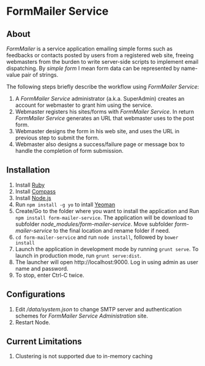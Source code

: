 FormMailer Service
=================
## About 
*FormMailer* is a service application emailing simple forms such as feedbacks or contacts posted by users from a registered web site, freeing webmasters from the burden to write server-side scripts to implement email dispatching. By *simple form* I mean form data can be represented by name-value pair of strings. 

The following steps briefly describe the workflow using *FormMailer Service*:

1. A *FormMailer Service* administrator (a.k.a. SuperAdmin) creates an account for webmaster to grant him using the service.
2. Webmaster registers his sites/forms with *FormMailer Service*. In return *FormMailer Service* generates an URL that webmaster uses to the post form.
3. Webmaster designs the form in his web site, and uses the URL in previous step to submit the form.
4. Webmaster also designs a success/failure page or message box to handle the completion of form submission.

## Installation
1. Install [Ruby](http://www.ruby-lang.org/en/downloads/)
2. Install [Compass](http://compass-style.org/install/)
3. Install [Node.js](http://nodejs.org/)
4. Run `npm install -g yo` to intall [Yeoman](http://yeoman.io/)
5. Create/Go to the folder where you want to install the application and  Run `npm install form-mailer-service`. The application will be download to subfolder *node_modules/form-mailer-service*. Move subfolder *form-mailer-service* to the final location and rename folder if need. 
6. `cd form-mailer-service` and run `node install`, followed by `bower install`
7. Launch the application in development mode by running `grunt serve`. To launch in production mode, run `grunt serve:dist`.
8. The launcher will open http://localhost:9000. Log in using admin as user name and password.
9. To stop, enter Ctrl-C twice.

## Configurations
1. Edit */data/system.json* to change SMTP server and authentication schemes for *FormMailer Service Administration* site.
2. Restart Node.

## Current Limitations
1. Clustering is not supported due to in-memory caching
